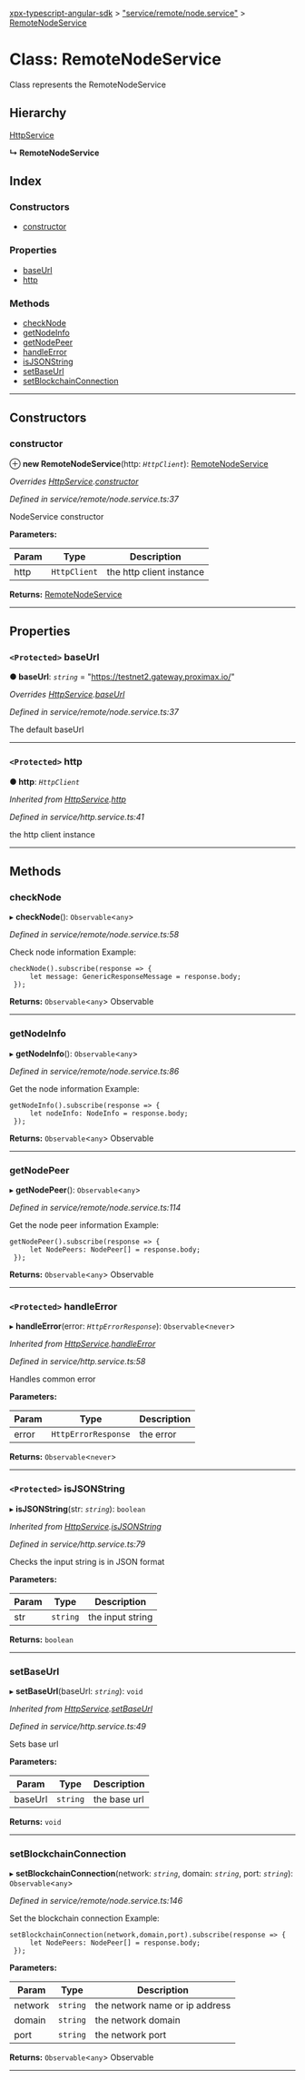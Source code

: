 [xpx-typescript-angular-sdk](../README.md) > ["service/remote/node.service"](../modules/_service_remote_node_service_.md) > [RemoteNodeService](../classes/_service_remote_node_service_.remotenodeservice.md)

# Class: RemoteNodeService

Class represents the RemoteNodeService

## Hierarchy

 [HttpService](_service_http_service_.httpservice.md)

**↳ RemoteNodeService**

## Index

### Constructors

* [constructor](_service_remote_node_service_.remotenodeservice.md#constructor)

### Properties

* [baseUrl](_service_remote_node_service_.remotenodeservice.md#baseurl)
* [http](_service_remote_node_service_.remotenodeservice.md#http)

### Methods

* [checkNode](_service_remote_node_service_.remotenodeservice.md#checknode)
* [getNodeInfo](_service_remote_node_service_.remotenodeservice.md#getnodeinfo)
* [getNodePeer](_service_remote_node_service_.remotenodeservice.md#getnodepeer)
* [handleError](_service_remote_node_service_.remotenodeservice.md#handleerror)
* [isJSONString](_service_remote_node_service_.remotenodeservice.md#isjsonstring)
* [setBaseUrl](_service_remote_node_service_.remotenodeservice.md#setbaseurl)
* [setBlockchainConnection](_service_remote_node_service_.remotenodeservice.md#setblockchainconnection)

---

## Constructors

<a id="constructor"></a>

###  constructor

⊕ **new RemoteNodeService**(http: *`HttpClient`*): [RemoteNodeService](_service_remote_node_service_.remotenodeservice.md)

*Overrides [HttpService](_service_http_service_.httpservice.md).[constructor](_service_http_service_.httpservice.md#constructor)*

*Defined in service/remote/node.service.ts:37*

NodeService constructor

**Parameters:**

| Param | Type | Description |
| ------ | ------ | ------ |
| http | `HttpClient` |  the http client instance |

**Returns:** [RemoteNodeService](_service_remote_node_service_.remotenodeservice.md)

___

## Properties

<a id="baseurl"></a>

### `<Protected>` baseUrl

**● baseUrl**: *`string`* = "https://testnet2.gateway.proximax.io/"

*Overrides [HttpService](_service_http_service_.httpservice.md).[baseUrl](_service_http_service_.httpservice.md#baseurl)*

*Defined in service/remote/node.service.ts:37*

The default baseUrl

___
<a id="http"></a>

### `<Protected>` http

**● http**: *`HttpClient`*

*Inherited from [HttpService](_service_http_service_.httpservice.md).[http](_service_http_service_.httpservice.md#http)*

*Defined in service/http.service.ts:41*

the http client instance

___

## Methods

<a id="checknode"></a>

###  checkNode

▸ **checkNode**(): `Observable`<`any`>

*Defined in service/remote/node.service.ts:58*

Check node information Example:

```
checkNode().subscribe(response => {
     let message: GenericResponseMessage = response.body;
 });
```

**Returns:** `Observable`<`any`>
Observable<any>

___
<a id="getnodeinfo"></a>

###  getNodeInfo

▸ **getNodeInfo**(): `Observable`<`any`>

*Defined in service/remote/node.service.ts:86*

Get the node information Example:

```
getNodeInfo().subscribe(response => {
     let nodeInfo: NodeInfo = response.body;
 });
```

**Returns:** `Observable`<`any`>
Observable<any>

___
<a id="getnodepeer"></a>

###  getNodePeer

▸ **getNodePeer**(): `Observable`<`any`>

*Defined in service/remote/node.service.ts:114*

Get the node peer information Example:

```
getNodePeer().subscribe(response => {
     let NodePeers: NodePeer[] = response.body;
 });
```

**Returns:** `Observable`<`any`>
Observable<any>

___
<a id="handleerror"></a>

### `<Protected>` handleError

▸ **handleError**(error: *`HttpErrorResponse`*): `Observable`<`never`>

*Inherited from [HttpService](_service_http_service_.httpservice.md).[handleError](_service_http_service_.httpservice.md#handleerror)*

*Defined in service/http.service.ts:58*

Handles common error

**Parameters:**

| Param | Type | Description |
| ------ | ------ | ------ |
| error | `HttpErrorResponse` |  the error |

**Returns:** `Observable`<`never`>

___
<a id="isjsonstring"></a>

### `<Protected>` isJSONString

▸ **isJSONString**(str: *`string`*): `boolean`

*Inherited from [HttpService](_service_http_service_.httpservice.md).[isJSONString](_service_http_service_.httpservice.md#isjsonstring)*

*Defined in service/http.service.ts:79*

Checks the input string is in JSON format

**Parameters:**

| Param | Type | Description |
| ------ | ------ | ------ |
| str | `string` |  the input string |

**Returns:** `boolean`

___
<a id="setbaseurl"></a>

###  setBaseUrl

▸ **setBaseUrl**(baseUrl: *`string`*): `void`

*Inherited from [HttpService](_service_http_service_.httpservice.md).[setBaseUrl](_service_http_service_.httpservice.md#setbaseurl)*

*Defined in service/http.service.ts:49*

Sets base url

**Parameters:**

| Param | Type | Description |
| ------ | ------ | ------ |
| baseUrl | `string` |  the base url |

**Returns:** `void`

___
<a id="setblockchainconnection"></a>

###  setBlockchainConnection

▸ **setBlockchainConnection**(network: *`string`*, domain: *`string`*, port: *`string`*): `Observable`<`any`>

*Defined in service/remote/node.service.ts:146*

Set the blockchain connection Example:

```
setBlockchainConnection(network,domain,port).subscribe(response => {
     let NodePeers: NodePeer[] = response.body;
 });
```

**Parameters:**

| Param | Type | Description |
| ------ | ------ | ------ |
| network | `string` |  the network name or ip address |
| domain | `string` |  the network domain |
| port | `string` |  the network port |

**Returns:** `Observable`<`any`>
Observable<any>

___

